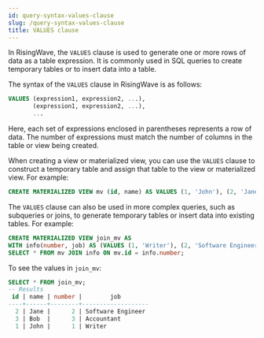 ```yaml
---
id: query-syntax-values-clause
slug: /query-syntax-values-clause
title: VALUES clause
---
```

<head>
  <link rel="canonical" href="https://docs.risingwave.com/docs/current/query-syntax-values-clause/" />
</head>

In RisingWave, the `VALUES` clause is used to generate one or more rows of data as a table expression. It is commonly used in SQL queries to create temporary tables or to insert data into a table.

The syntax of the `VALUES` clause in RisingWave is as follows:

```sql
VALUES (expression1, expression2, ...),
       (expression1, expression2, ...),
       ...
```

Here, each set of expressions enclosed in parentheses represents a row of data. The number of expressions must match the number of columns in the table or view being created.

When creating a view or materialized view, you can use the `VALUES` clause to construct a temporary table and assign that table to the view or materialized view. For example:

```sql
CREATE MATERIALIZED VIEW mv (id, name) AS VALUES (1, 'John'), (2, 'Jane'), (3, 'Bob');
```

The `VALUES` clause can also be used in more complex queries, such as subqueries or joins, to generate temporary tables or insert data into existing tables. For example:

```sql
CREATE MATERIALIZED VIEW join_mv AS
WITH info(number, job) AS (VALUES (1, 'Writer'), (2, 'Software Engineer'), (3, 'Accountant')) 
SELECT * FROM mv JOIN info ON mv.id = info.number;
```

To see the values in `join_mv`:

```sql
SELECT * FROM join_mv;
-- Results
 id | name | number |        job        
----+------+--------+-------------------
  2 | Jane |      2 | Software Engineer
  3 | Bob  |      3 | Accountant
  1 | John |      1 | Writer

```
